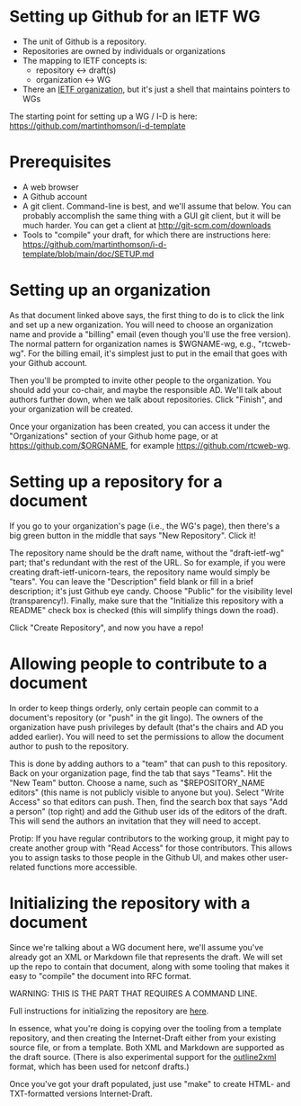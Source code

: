 # Setting up Github for an IETF WG

* The unit of Github is a repository.
* Repositories are owned by individuals or organizations
* The mapping to IETF concepts is:
    * repository <-> draft(s)
    * organization <-> WG
* There an [IETF organization](https://github.com/ietf), but it's just a shell that maintains pointers to WGs

The starting point for setting up a WG / I-D is here:
  https://github.com/martinthomson/i-d-template

# Prerequisites

* A web browser
* A Github account
* A git client.  Command-line is best, and we'll assume that below.  You can probably accomplish the same thing with a GUI git client, but it will be much harder.  You can get a client at <http://git-scm.com/downloads>
* Tools to "compile" your draft, for which there are instructions here: <https://github.com/martinthomson/i-d-template/blob/main/doc/SETUP.md>

# Setting up an organization

As that document linked above says, the first thing to do is to click the link and set up a new organization.  You will need to choose an organization name and provide a "billing" email (even though you'll use the free version).  The normal pattern for organization names is $WGNAME-wg, e.g., "rtcweb-wg".  For the billing email, it's simplest just to put in the email that goes with your Github account.

Then you'll be prompted to invite other people to the organization.  You should add your co-chair, and maybe the responsible AD.  We'll talk about authors further down, when we talk about repositories.  Click "Finish", and your organization will be created.

Once your organization has been created, you can access it under the "Organizations" section of your Github home page, or at <https://github.com/$ORGNAME>, for example <https://github.com/rtcweb-wg>.


# Setting up a repository for a document

If you go to your organization's page (i.e., the WG's page), then there's a big green button in the middle that says "New Repository".  Click it!

The repository name should be the draft name, without the "draft-ietf-wg" part; that's redundant with the rest of the URL.  So for example, if you were creating draft-ietf-unicorn-tears, the repository name would simply be "tears".  You can leave the "Description" field blank or fill in a brief description; it's just Github eye candy.  Choose "Public" for the visibility level (transparency!).  Finally, make sure that the "Initialize this repository with a README" check box is checked (this will simplify things down the road).

Click "Create Repository", and now you have a repo!


# Allowing people to contribute to a document

In order to keep things orderly, only certain people can commit to a document's repository (or "push" in the git lingo).  The owners of the organization have push privileges by default (that's the chairs and AD you added earlier).  You will need to set the permissions to allow the document author to push to the repository.

This is done by adding authors to a "team" that can push to this repository.  Back on your organization page, find the tab that says "Teams".  Hit the "New Team" button.  Choose a name, such as "$REPOSITORY_NAME editors" (this name is not publicly visible to anyone but you).  Select "Write Access" so that editors can push.  Then, find the search box that says "Add a person" (top right) and add the Github user ids of the editors of the draft.  This will send the authors an invitation that they will need to accept.

Protip: If you have regular contributors to the working group, it might pay to create another group with "Read Access" for those contributors.   This allows you to assign tasks to those people in the Github UI, and makes other user-related functions more accessible.


# Initializing the repository with a document

Since we're talking about a WG document here, we'll assume you've already got an XML or Markdown file that represents the draft.  We will set up the repo to contain that document, along with some tooling that makes it easy to "compile" the document into RFC format.

WARNING: THIS IS THE PART THAT REQUIRES A COMMAND LINE.

Full instructions for initializing the repository are [here](./REPO.md).

In essence, what you're doing is copying over the tooling from a template repository, and then creating the Internet-Draft either from your existing source file, or from a template.  Both XML and Markdown are supported as the draft source.  (There is also experimental support for the [outline2xml](https://github.com/martinthomson/i-d-template/pull/2) format, which has been used for netconf drafts.)

Once you've got your draft populated, just use "make" to create HTML- and TXT-formatted versions Internet-Draft.
